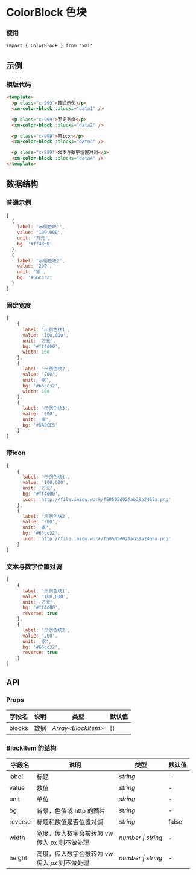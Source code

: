 # ColorBlock 色块

### 使用

```
import { ColorBlock } from 'xmi'
```

## 示例

### 模版代码

```html
<template>
  <p class="c-999">普通示例</p>
  <xm-color-block :blocks="data1" />

  <p class="c-999">固定宽度</p>
  <xm-color-block :blocks="data2" />

  <p class="c-999">带icon</p>
  <xm-color-block :blocks="data3" />

  <p class="c-999">文本与数字位置对调</p>
  <xm-color-block :blocks="data4" />
</template>
```

## 数据结构

### 普通示例

```js
[
  {
    label: '示例色块1',
    value: '100,000',
    unit: '万元',
    bg: '#ff4d00'
  },
  {
    label: '示例色块2',
    value: '200',
    unit: '家',
    bg: '#66cc32'
  }
]
```

### 固定宽度

```js
[
    {
      label: '示例色块1',
      value: '100,000',
      unit: '万元',
      bg: '#ff4d00',
      width: 160
    },
    {
      label: '示例色块2',
      value: '200',
      unit: '家',
      bg: '#66cc32',
      width: 160
    },
    {
      label: '示例色块3',
      value: '200',
      unit: '家',
      bg: '#5A9CE5'
    }
]
```

### 带icon

```js
[
    {
      label: '示例色块1',
      value: '100,000',
      unit: '万元',
      bg: '#ff4d00',
      icon: 'http://file.iming.work/f50505d02fab39a2465a.png'
    },
    {
      label: '示例色块2',
      value: '200',
      unit: '家',
      bg: '#66cc32',
      icon: 'http://file.iming.work/f50505d02fab39a2465a.png'
    }
]
```

### 文本与数字位置对调

```js
[
    {
      label: '示例色块1',
      value: '100,000',
      unit: '万元',
      bg: '#ff4d00',
      reverse: true
    },
    {
      label: '示例色块2',
      value: '200',
      unit: '家',
      bg: '#66cc32',
      reverse: true
    }
]
```

## API

### Props

字段名|说明|类型|默认值
----|----|----|----
blocks|数据|_Array\<BlockItem\>_|[]

### BlockItem 的结构

字段名|说明|类型|默认值
----|----|----|----
label|标题|_string_|-
value|数值|_string_|-
unit|单位|_string_|-
bg|背景，色值或 http 的图片|_string_|-
reverse|标题和数值是否位置对调|_string_|false
width|宽度，传入数字会被转为 _vw_ <br>传入 _px_ 则不做处理|_number \| string_|-
height|高度，传入数字会被转为 _vw_ <br>传入 _px_ 则不做处理|_number \| string_|-
